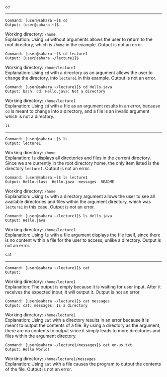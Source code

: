 ```
cd
```
---
```
Command: [user@sahara ~]$ cd
Output: [user@sahara ~]$
```
Working directory: ```/home``` <br />
Explanation: Using ```cd``` without arguments allows the user to return to the root directory, which is ```/home``` in the example. Output is not an error.
```
Command: [user@sahara ~]$ cd lecture1
Output: [user@sahara ~/lecture1]$ 
```
Working directory: ```/home/lecture1``` <br />
Explanation: Using ```cd``` with a directory as an argument allows the user to change the directory, into ```lecture1``` in this example. Output is not an error.
```
Command: [user@sahara ~/lecture1]$ cd Hello.java
Output: bash: cd: Hello.java: Not a directory
```
Working directory: ```/home/lecture1``` <br />
Explanation: Using ```cd``` with a file as an argument results in an error, because ```cd``` is meant to change into a directory, and a file is an invalid argument which is not a directory.
```
ls
```
---
```
Command: [user@sahara ~]$ ls
Output: lecture1
```
Working directory: ```/home``` <br />
Explanation: ```ls``` displays all directories and files in the current directory. Since we are currently in the root directory home, the only item listed is the directory ```lecture1```. Output is not an error.
```
Command: [user@sahara ~]$ ls lecture1
Output: Hello.class  Hello.java  messages  README
```
Working directory: ```/home``` <br />
Explanation: Using ```ls``` with a directory argument allows the user to see all available directories and files within the argument directory, which was ```lecture1``` in this case. Output is not an error.
```
Command: [user@sahara ~/lecture1]$ ls Hello.java
Output: Hello.java
```
Working directory: ```/home/lecture1``` <br />
Explanation: Using ```ls``` with a file argument displays the file itself, since there is no content within a file for the user to access, unlike a directory. Output is not an error.
```
cat
```
---
```
Command: [user@sahara ~/lecture1]$ cat
Output: 
```
Working directory: ```/home/lecture1``` <br />
Explanation: The output is empty because it is waiting for user input. After it receives the expected input, it will output it. Output is not an error.
```
Command: [user@sahara ~/lecture1]$ cat messages
Output: cat: messages: Is a directory
```
Working directory: ```/home/lecture1``` <br />
Explanation: Using ```cat``` with a directory results in an error because it is meant to output the contents of a file. By using a directory as the argument, there are no contents to output since it simply leads to more directories and files within the argument directory.
```
Command: [user@sahara ~/lecture1/messages]$ cat en-us.txt 
Output: Hello World!
```
Working directory: ```/home/lecture1/messages``` <br />
Explanation: Using ```cat``` with a file causes the program to output the contents of the file. Output is not an error.
